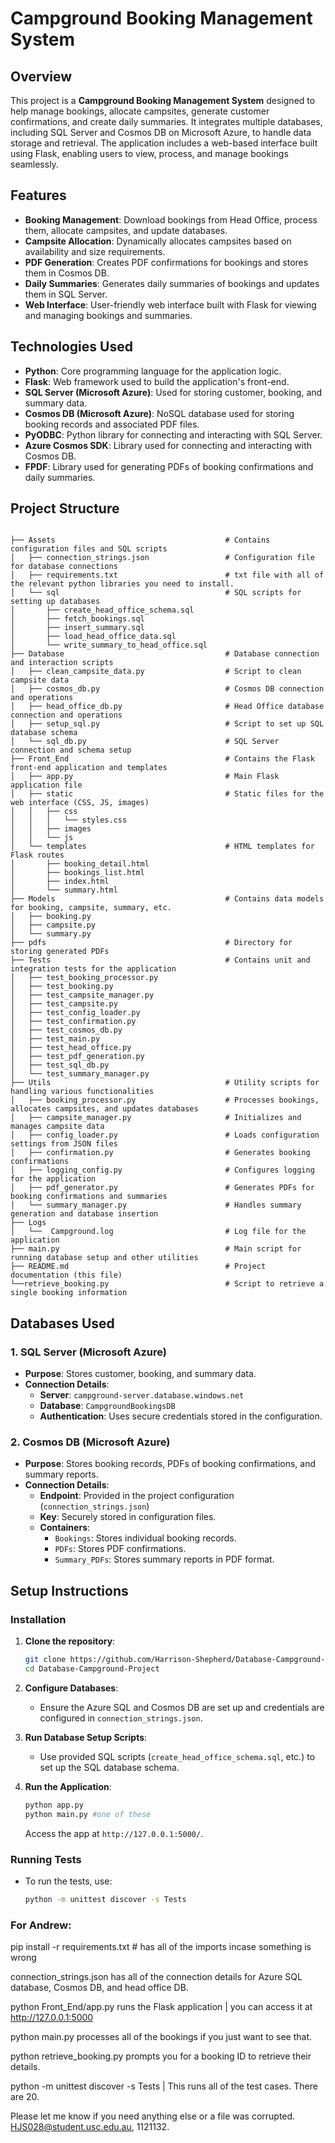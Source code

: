 
# Campground Booking Management System

## Overview

This project is a **Campground Booking Management System** designed to help manage bookings, allocate campsites, generate customer confirmations, and create daily summaries. It integrates multiple databases, including SQL Server and Cosmos DB on Microsoft Azure, to handle data storage and retrieval. The application includes a web-based interface built using Flask, enabling users to view, process, and manage bookings seamlessly.

## Features

- **Booking Management**: Download bookings from Head Office, process them, allocate campsites, and update databases.
- **Campsite Allocation**: Dynamically allocates campsites based on availability and size requirements.
- **PDF Generation**: Creates PDF confirmations for bookings and stores them in Cosmos DB.
- **Daily Summaries**: Generates daily summaries of bookings and updates them in SQL Server.
- **Web Interface**: User-friendly web interface built with Flask for viewing and managing bookings and summaries.

## Technologies Used

- **Python**: Core programming language for the application logic.
- **Flask**: Web framework used to build the application's front-end.
- **SQL Server (Microsoft Azure)**: Used for storing customer, booking, and summary data.
- **Cosmos DB (Microsoft Azure)**: NoSQL database used for storing booking records and associated PDF files.
- **PyODBC**: Python library for connecting and interacting with SQL Server.
- **Azure Cosmos SDK**: Library used for connecting and interacting with Cosmos DB.
- **FPDF**: Library used for generating PDFs of booking confirmations and daily summaries.

## Project Structure

```

├── Assets                                      # Contains configuration files and SQL scripts
│   ├── connection_strings.json                 # Configuration file for database connections
│   ├── requirements.txt                        # txt file with all of the relevant python libraries you need to install.
│   └── sql                                     # SQL scripts for setting up databases
│       ├── create_head_office_schema.sql
│       ├── fetch_bookings.sql
│       ├── insert_summary.sql
│       ├── load_head_office_data.sql
│       └── write_summary_to_head_office.sql
├── Database                                    # Database connection and interaction scripts
│   ├── clean_campsite_data.py                  # Script to clean campsite data
│   ├── cosmos_db.py                            # Cosmos DB connection and operations
│   ├── head_office_db.py                       # Head Office database connection and operations
│   ├── setup_sql.py                            # Script to set up SQL database schema 
│   └── sql_db.py                               # SQL Server connection and schema setup
├── Front_End                                   # Contains the Flask front-end application and templates
│   ├── app.py                                  # Main Flask application file
│   ├── static                                  # Static files for the web interface (CSS, JS, images)
│   │   ├── css
│   │   │   └── styles.css
│   │   ├── images
│   │   └── js
│   └── templates                               # HTML templates for Flask routes
│       ├── booking_detail.html
│       ├── bookings_list.html
│       ├── index.html
│       └── summary.html
├── Models                                      # Contains data models for booking, campsite, summary, etc.
│   ├── booking.py
│   ├── campsite.py
│   └── summary.py
├── pdfs                                        # Directory for storing generated PDFs
├── Tests                                       # Contains unit and integration tests for the application
│   ├── test_booking_processor.py                                   
│   ├── test_booking.py                         
│   ├── test_campsite_manager.py               
│   ├── test_campsite.py                        
│   ├── test_config_loader.py                   
│   ├── test_confirmation.py                    
│   ├── test_cosmos_db.py                       
│   ├── test_main.py                            
│   ├── test_head_office.py                     
│   ├── test_pdf_generation.py                  
│   ├── test_sql_db.py                          
│   └── test_summary_manager.py                 
├── Utils                                       # Utility scripts for handling various functionalities
│   ├── booking_processor.py                    # Processes bookings, allocates campsites, and updates databases
│   ├── campsite_manager.py                     # Initializes and manages campsite data
│   ├── config_loader.py                        # Loads configuration settings from JSON files
│   ├── confirmation.py                         # Generates booking confirmations
│   ├── logging_config.py                       # Configures logging for the application
│   ├── pdf_generator.py                        # Generates PDFs for booking confirmations and summaries
│   └── summary_manager.py                      # Handles summary generation and database insertion  
├── Logs                                        
│   └──  Campground.log                         # Log file for the application                          
├── main.py                                     # Main script for running database setup and other utilities
├── README.md                                   # Project documentation (this file)
└──retrieve_booking.py                          # Script to retrieve a single booking information

```

## Databases Used

### 1. SQL Server (Microsoft Azure)
- **Purpose**: Stores customer, booking, and summary data.
- **Connection Details**:
  - **Server**: `campground-server.database.windows.net`
  - **Database**: `CampgroundBookingsDB`
  - **Authentication**: Uses secure credentials stored in the configuration.

### 2. Cosmos DB (Microsoft Azure)
- **Purpose**: Stores booking records, PDFs of booking confirmations, and summary reports.
- **Connection Details**:
  - **Endpoint**: Provided in the project configuration (`connection_strings.json`)
  - **Key**: Securely stored in configuration files.
  - **Containers**: 
    - `Bookings`: Stores individual booking records.
    - `PDFs`: Stores PDF confirmations.
    - `Summary_PDFs`: Stores summary reports in PDF format.

## Setup Instructions
### Installation

1. **Clone the repository**:
   ```bash
   git clone https://github.com/Harrison-Shepherd/Database-Campground-Project
   cd Database-Campground-Project
   ```

2. **Configure Databases**:
   - Ensure the Azure SQL and Cosmos DB are set up and credentials are configured in `connection_strings.json`.

3. **Run Database Setup Scripts**:
   - Use provided SQL scripts (`create_head_office_schema.sql`, etc.) to set up the SQL database schema.

6. **Run the Application**:
   ```bash
   python app.py
   python main.py #one of these
   ```
   Access the app at `http://127.0.0.1:5000/`.

### Running Tests

- To run the tests, use:
  ```bash
  python -m unittest discover -s Tests
  ```

### For Andrew:
pip install -r requirements.txt # has all of the imports incase something is wrong

connection_strings.json has all of the connection details for Azure SQL database, Cosmos DB, and head office DB. 

python Front_End/app.py runs the Flask application | you can access it at http://127.0.0.1:5000

python main.py processes all of the bookings if you just want to see that.

python retrieve_booking.py prompts you for a booking ID to retrieve their details. 

python -m unittest discover -s Tests | This runs all of the test cases. There are 20.

Please let me know if you need anything else or a file was corrupted. HJS028@student.usc.edu.au, 1121132.


